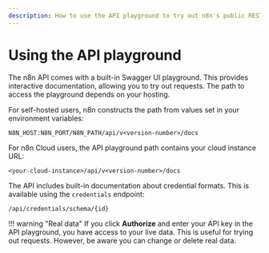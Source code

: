 ```yaml
---
description: How to use the API playground to try out n8n's public REST API.
---
```


# Using the API playground

The n8n API comes with a built-in Swagger UI playground. This provides interactive documentation, allowing you to try out requests. The path to access the playground depends on your hosting.

For self-hosted users, n8n constructs the path from values set in your environment variables:

```shell
N8N_HOST:N8N_PORT/N8N_PATH/api/v<version-number>/docs
```

For n8n Cloud users, the API playground path contains your cloud instance URL:

```shell
<your-cloud-instance>/api/v<version-number>/docs
```

The API includes built-in documentation about credential formats. This is available using the `credentials` endpoint:

```shell
/api/credentials/schema/{id}
```

!!! warning "Real data"
    If you click **Authorize** and enter your API key in the API playground, you have access to your live data. This is useful for trying out requests. However, be aware you can change or delete real data.